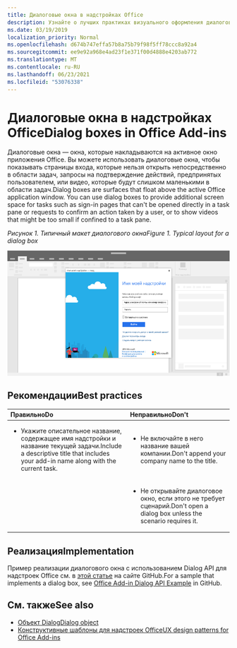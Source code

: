 ```yaml
---
title: Диалоговые окна в надстройках Office
description: Узнайте о лучших практиках визуального оформления диалогов в Office надстройки.
ms.date: 03/19/2019
localization_priority: Normal
ms.openlocfilehash: d674b747effa57b8a75b79f98f5ff78ccc8a92a4
ms.sourcegitcommit: ee9e92a968e4ad23f1e371f00d4888e4203ab772
ms.translationtype: MT
ms.contentlocale: ru-RU
ms.lasthandoff: 06/23/2021
ms.locfileid: "53076338"
---
```

# <a name="dialog-boxes-in-office-add-ins"></a><span data-ttu-id="88943-103">Диалоговые окна в надстройках Office</span><span class="sxs-lookup"><span data-stu-id="88943-103">Dialog boxes in Office Add-ins</span></span>

<span data-ttu-id="88943-p101">Диалоговые окна — окна, которые накладываются на активное окно приложения Office. Вы можете использовать диалоговые окна, чтобы показывать страницы входа, которые нельзя открыть непосредственно в области задач, запросы на подтверждение действий, предпринятых пользователем, или видео, которые будут слишком маленькими в области задач.</span><span class="sxs-lookup"><span data-stu-id="88943-p101">Dialog boxes are surfaces that float above the active Office application window. You can use dialog boxes to provide additional screen space for tasks such as sign-in pages that can't be opened directly in a task pane or requests to confirm an action taken by a user, or to show videos that might be too small if confined to a task pane.</span></span>

<span data-ttu-id="88943-106">*Рисунок 1. Типичный макет диалогового окна*</span><span class="sxs-lookup"><span data-stu-id="88943-106">*Figure 1. Typical layout for a dialog box*</span></span>

![Типичная макетная схема диалогового окна, отображаемого в Office приложении.](../images/overview-with-app-dialog.png)

## <a name="best-practices"></a><span data-ttu-id="88943-108">Рекомендации</span><span class="sxs-lookup"><span data-stu-id="88943-108">Best practices</span></span>

|<span data-ttu-id="88943-109">Правильно</span><span class="sxs-lookup"><span data-stu-id="88943-109">Do</span></span>|<span data-ttu-id="88943-110">Неправильно</span><span class="sxs-lookup"><span data-stu-id="88943-110">Don't</span></span>|
|:-----|:--------|
|<ul><li><span data-ttu-id="88943-111">Укажите описательное название, содержащее имя надстройки и название текущей задачи.</span><span class="sxs-lookup"><span data-stu-id="88943-111">Include a descriptive title that includes your add-in name along with the current task.</span></span></li></ul>|<ul><li><span data-ttu-id="88943-112">Не включайте в него название вашей компании.</span><span class="sxs-lookup"><span data-stu-id="88943-112">Don't append your company name to the title.</span></span></li></ul>|
||<ul><li><span data-ttu-id="88943-113">Не открывайте диалоговое окно, если этого не требует сценарий.</span><span class="sxs-lookup"><span data-stu-id="88943-113">Don't open a dialog box unless the scenario requires it.</span></span></li></ul>|

## <a name="implementation"></a><span data-ttu-id="88943-114">Реализация</span><span class="sxs-lookup"><span data-stu-id="88943-114">Implementation</span></span>

<span data-ttu-id="88943-115">Пример реализации диалогового окна с использованием Dialog API для надстроек Office см. в [этой статье](https://github.com/OfficeDev/Office-Add-in-Dialog-API-Simple-Example) на сайте GitHub.</span><span class="sxs-lookup"><span data-stu-id="88943-115">For a sample that implements a dialog box, see [Office Add-in Dialog API Example](https://github.com/OfficeDev/Office-Add-in-Dialog-API-Simple-Example) in GitHub.</span></span>

## <a name="see-also"></a><span data-ttu-id="88943-116">См. также</span><span class="sxs-lookup"><span data-stu-id="88943-116">See also</span></span>

- [<span data-ttu-id="88943-117">Объект Dialog</span><span class="sxs-lookup"><span data-stu-id="88943-117">Dialog object</span></span>](/javascript/api/office/office.dialog)
- [<span data-ttu-id="88943-118">Конструктивные шаблоны для надстроек Office</span><span class="sxs-lookup"><span data-stu-id="88943-118">UX design patterns for Office Add-ins</span></span>](../design/ux-design-pattern-templates.md)
